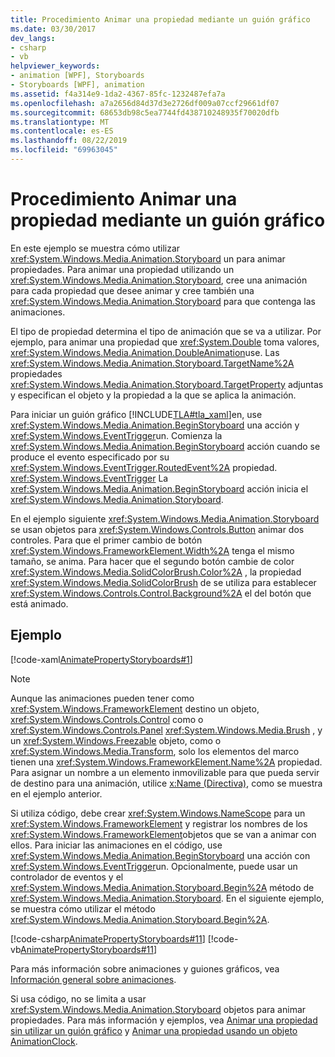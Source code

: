 ```yaml
---
title: Procedimiento Animar una propiedad mediante un guión gráfico
ms.date: 03/30/2017
dev_langs:
- csharp
- vb
helpviewer_keywords:
- animation [WPF], Storyboards
- Storyboards [WPF], animation
ms.assetid: f4a314e9-1da2-4367-85fc-1232487efa7a
ms.openlocfilehash: a7a2656d84d37d3e2726df009a07ccf29661df07
ms.sourcegitcommit: 68653db98c5ea7744fd438710248935f70020dfb
ms.translationtype: MT
ms.contentlocale: es-ES
ms.lasthandoff: 08/22/2019
ms.locfileid: "69963045"
---
```

# <a name="how-to-animate-a-property-by-using-a-storyboard"></a>Procedimiento Animar una propiedad mediante un guión gráfico
En este ejemplo se muestra cómo utilizar <xref:System.Windows.Media.Animation.Storyboard> un para animar propiedades. Para animar una propiedad utilizando un <xref:System.Windows.Media.Animation.Storyboard>, cree una animación para cada propiedad que desee animar y cree también una <xref:System.Windows.Media.Animation.Storyboard> para que contenga las animaciones.  
  
 El tipo de propiedad determina el tipo de animación que se va a utilizar. Por ejemplo, para animar una propiedad que <xref:System.Double> toma valores, <xref:System.Windows.Media.Animation.DoubleAnimation>use. Las <xref:System.Windows.Media.Animation.Storyboard.TargetName%2A> propiedades <xref:System.Windows.Media.Animation.Storyboard.TargetProperty> adjuntas y especifican el objeto y la propiedad a la que se aplica la animación.  
  
 Para iniciar un guión gráfico [!INCLUDE[TLA#tla_xaml](../../../../includes/tlasharptla-xaml-md.md)]en, use <xref:System.Windows.Media.Animation.BeginStoryboard> una acción y <xref:System.Windows.EventTrigger>un. Comienza la <xref:System.Windows.Media.Animation.BeginStoryboard> acción cuando se produce el evento especificado por su <xref:System.Windows.EventTrigger.RoutedEvent%2A> propiedad. <xref:System.Windows.EventTrigger> La <xref:System.Windows.Media.Animation.BeginStoryboard> acción inicia el <xref:System.Windows.Media.Animation.Storyboard>.  
  
 En el ejemplo siguiente <xref:System.Windows.Media.Animation.Storyboard> se usan objetos para <xref:System.Windows.Controls.Button> animar dos controles. Para que el primer cambio de botón <xref:System.Windows.FrameworkElement.Width%2A> tenga el mismo tamaño, se anima. Para hacer que el segundo botón cambie de color <xref:System.Windows.Media.SolidColorBrush.Color%2A> , la propiedad <xref:System.Windows.Media.SolidColorBrush> de se utiliza para establecer <xref:System.Windows.Controls.Control.Background%2A> el del botón que está animado.  
  
## <a name="example"></a>Ejemplo  
 [!code-xaml[AnimatePropertyStoryboards#1](~/samples/snippets/xaml/VS_Snippets_Wpf/AnimatePropertyStoryboards/XAML/StoryboardExample.xaml#1)]  
  
> [!NOTE]
> Aunque las animaciones pueden tener como <xref:System.Windows.FrameworkElement> destino un objeto, <xref:System.Windows.Controls.Control> como o <xref:System.Windows.Controls.Panel> <xref:System.Windows.Media.Brush> , y un <xref:System.Windows.Freezable> objeto, como o <xref:System.Windows.Media.Transform>, solo los elementos del marco tienen una <xref:System.Windows.FrameworkElement.Name%2A> propiedad. Para asignar un nombre a un elemento inmovilizable para que pueda servir de destino para una animación, utilice [x:Name (Directiva)](../../xaml-services/x-name-directive.md), como se muestra en el ejemplo anterior.  
  
 Si utiliza código, debe crear <xref:System.Windows.NameScope> para un <xref:System.Windows.FrameworkElement> y registrar los nombres de los <xref:System.Windows.FrameworkElement>objetos que se van a animar con ellos. Para iniciar las animaciones en el código, use <xref:System.Windows.Media.Animation.BeginStoryboard> una acción con <xref:System.Windows.EventTrigger>un. Opcionalmente, puede usar un controlador de eventos y el <xref:System.Windows.Media.Animation.Storyboard.Begin%2A> método de <xref:System.Windows.Media.Animation.Storyboard>. En el siguiente ejemplo, se muestra cómo utilizar el método <xref:System.Windows.Media.Animation.Storyboard.Begin%2A>.  
  
 [!code-csharp[AnimatePropertyStoryboards#11](~/samples/snippets/csharp/VS_Snippets_Wpf/AnimatePropertyStoryboards/CSharp/StoryboardExample.cs#11)]
 [!code-vb[AnimatePropertyStoryboards#11](~/samples/snippets/visualbasic/VS_Snippets_Wpf/AnimatePropertyStoryboards/VisualBasic/StoryboardExample.vb#11)]  
  
 Para más información sobre animaciones y guiones gráficos, vea [Información general sobre animaciones](animation-overview.md).  
  
 Si usa código, no se limita a usar <xref:System.Windows.Media.Animation.Storyboard> objetos para animar propiedades. Para más información y ejemplos, vea [Animar una propiedad sin utilizar un guión gráfico](how-to-animate-a-property-without-using-a-storyboard.md) y [Animar una propiedad usando un objeto AnimationClock](how-to-animate-a-property-by-using-an-animationclock.md).
